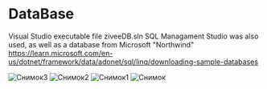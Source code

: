 # DataBase 
Visual Studio executable file ziveeDB.sln
SQL Managament Studio was also used, as well as a database from Microsoft "Northwind"
 https://learn.microsoft.com/en-us/dotnet/framework/data/adonet/sql/linq/downloading-sample-databases

![Снимок3](https://github.com/ziveeee/DataBase/assets/123864199/a94606cf-b337-4af7-ab83-8a25aa05ff11)
![Снимок2](https://github.com/ziveeee/DataBase/assets/123864199/ccf42239-a90a-4bf2-b0a4-a35bbf2102f4)
![Снимок1](https://github.com/ziveeee/DataBase/assets/123864199/83f45dfa-7782-467b-81ae-35dd57859718)
![Снимок](https://github.com/ziveeee/DataBase/assets/123864199/00ab1285-df5e-4167-8999-700fcbda329e)

